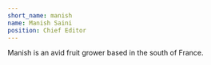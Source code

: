```yaml
---
short_name: manish
name: Manish Saini
position: Chief Editor
---
```

Manish is an avid fruit grower based in the south of France.